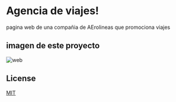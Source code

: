 # Agencia de viajes!

pagina web de una compañia de AErolineas que promociona viajes

## imagen de este proyecto 
![web](https://user-images.githubusercontent.com/117705995/200713142-2d670553-4fe7-4089-89da-f1b3d131b154.png)

## License

[MIT](https://choosealicense.com/licenses/mit/)
